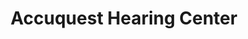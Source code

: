 ---
title: "Accuquest Hearing Center"
url: /greenfield/accuquest-hearing-center/
shop: Hörgeräte
---